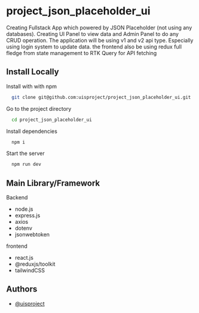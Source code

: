 # project_json_placeholder_ui

Creating Fullstack App which powered by JSON Placeholder (not using any databases). Creating UI Panel to view data and Admin Panel to do any CRUD operation. The application will be using v1 and v2 api type. Especially using login system to update data. the frontend also be using redux full fledge from state management to RTK Query for API fetching

## Install Locally

Install with with npm

```bash
  git clone git@github.com:uisproject/project_json_placeholder_ui.git
```

Go to the project directory

```bash
  cd project_json_placeholder_ui
```

Install dependencies

```bash
  npm i
```

Start the server

```bash
  npm run dev
```

## Main Library/Framework

Backend

- node.js
- express.js
- axios
- dotenv
- jsonwebtoken

frontend

- react.js
- @reduxjs/toolkit
- tailwindCSS

## Authors

- [@uisproject](https://github.com/uisproject)
